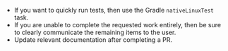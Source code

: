 - If you want to quickly run tests, then use the Gradle `nativeLinuxTest` task.
- If you are unable to complete the requested work entirely, then be sure to clearly communicate the remaining items to the user.
- Update relevant documentation after completing a PR.